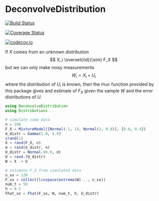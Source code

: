 # DeconvolveDistribution

[![Build Status](https://travis-ci.org/maximerischard/DeconvolveDistribution.jl.svg?branch=master)](https://travis-ci.org/maximerischard/DeconvolveDistribution.jl)

[![Coverage Status](https://coveralls.io/repos/maximerischard/DeconvolveDistribution.jl/badge.svg?branch=master&service=github)](https://coveralls.io/github/maximerischard/DeconvolveDistribution.jl?branch=master)

[![codecov.io](http://codecov.io/github/maximerischard/DeconvolveDistribution.jl/coverage.svg?branch=master)](http://codecov.io/github/maximerischard/DeconvolveDistribution.jl?branch=master)

If $X$ comes from an unknown distribution
$$
    X_i \overset{iid}{\sim} F_X
$$
but we can only make noisy measurements
$$
    W_i = X_i + U_i
$$
where the distribution of $U_i$ is *known*,
then the `Fhat` function provided by this package gives
and estimate of $F_X$ given the sample $W$ and the
error distributions of $U$.

```julia
using DeconvolveDistribution
using Distributions

# simulate some data
n = 100
F_X = MixtureModel([Normal(-1, 1), Normal(2, 0.8)], [0.6, 0.4])
σ_distr = Gamma(1.0, 4.0)
srand(1)
X = rand(F_X, n)
σ = rand(σ_distr, n)
U_distr = Normal.(0.0, σ)
U = rand.(U_distr)
W = X .+ U

# estimate F_X from simulated data
n_xx = 120
F_xx = collect(linspace(extrema(W)..., n_xx))
num_t = 50
h = 0.5
Fhat_xx = Fhat(F_xx, W, num_t, h, U_distr)
```
